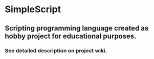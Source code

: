 # SimpleScript
## Scripting programming language created as hobby project for educational purposes.
### See detailed description on project wiki.